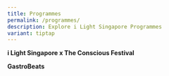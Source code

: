 ```yaml
---
title: Programmes
permalink: /programmes/
description: Explore i Light Singapore Programmes
variant: tiptap
---
```

<p><strong>i Light Singapore x The Conscious Festival</strong>​
<br>
</p>
<p><strong>GastroBeats</strong> 
</p>
<p></p>